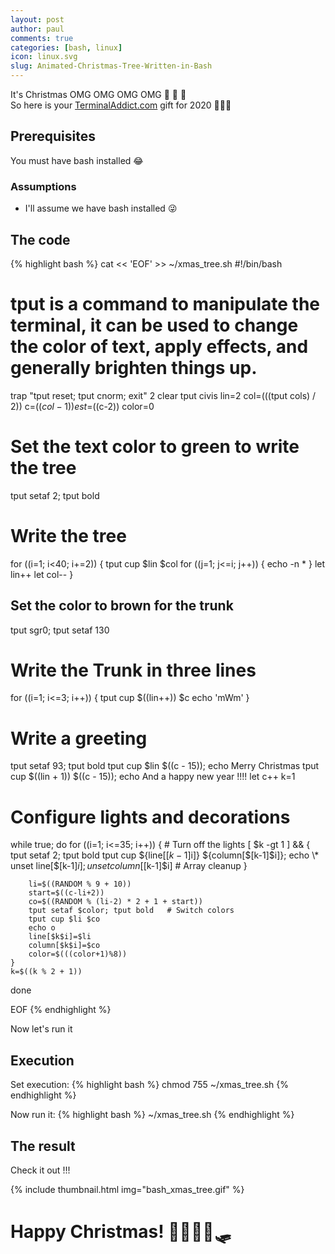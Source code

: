 ```yaml
---
layout: post
author: paul
comments: true
categories: [bash, linux]
icon: linux.svg
slug: Animated-Christmas-Tree-Written-in-Bash
---
```

It's Christmas OMG OMG OMG OMG 🎄 🎅 🤶  
So here is your [TerminalAddict.com](https://terminaladdict.com/) gift for 2020 🎁🎁🎁


## Prerequisites
You must have bash installed 😂

### Assumptions
* I'll assume we have bash installed 😜

## The code
{% highlight bash %}
cat << 'EOF' >> ~/xmas_tree.sh
#!/bin/bash

# tput is a command to manipulate the terminal, it can be used to change the color of text, apply effects, and generally brighten things up.
trap "tput reset; tput cnorm; exit" 2
clear
tput civis
lin=2
col=$(($(tput cols) / 2))
c=$((col-1))
est=$((c-2))
color=0

# Set the text color to green to write the tree
tput setaf 2; tput bold

# Write the tree
for ((i=1; i<40; i+=2))
{
    tput cup $lin $col
    for ((j=1; j<=i; j++))
    {
        echo -n \*
    }
    let lin++
    let col--
}

## Set the color to brown for the trunk
tput sgr0; tput setaf 130

# Write the Trunk in three lines
for ((i=1; i<=3; i++))
{
    tput cup $((lin++)) $c
    echo 'mWm'
}

# Write a greeting
tput setaf 93; tput bold
tput cup $lin $((c - 15)); echo Merry Christmas
tput cup $((lin + 1)) $((c - 15)); echo And a happy new year !!!!
let c++
k=1

# Configure lights and decorations
while true; do
    for ((i=1; i<=35; i++)) {
        # Turn off the lights
        [ $k -gt 1 ] && {
            tput setaf 2; tput bold
            tput cup ${line[$[k-1]$i]} ${column[$[k-1]$i]}; echo \*
            unset line[$[k-1]$i]; unset column[$[k-1]$i]  # Array cleanup
        }

        li=$((RANDOM % 9 + 10))
        start=$((c-li+2))
        co=$((RANDOM % (li-2) * 2 + 1 + start))
        tput setaf $color; tput bold   # Switch colors
        tput cup $li $co
        echo o
        line[$k$i]=$li
        column[$k$i]=$co
        color=$(((color+1)%8))
    }
    k=$((k % 2 + 1))
done


EOF
{% endhighlight %}

Now let's run it
## Execution
Set execution:
{% highlight bash %}
chmod 755 ~/xmas_tree.sh
{% endhighlight %}


Now run it:
{% highlight bash %}
~/xmas_tree.sh
{% endhighlight %}

## The result

Check it out !!!

{% include thumbnail.html img="bash_xmas_tree.gif" %}

# Happy Christmas! 🦌🦌🦌🦌🛷


